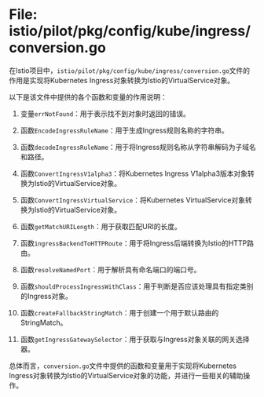 # File: istio/pilot/pkg/config/kube/ingress/conversion.go

在Istio项目中，`istio/pilot/pkg/config/kube/ingress/conversion.go`文件的作用是实现将Kubernetes Ingress对象转换为Istio的VirtualService对象。

以下是该文件中提供的各个函数和变量的作用说明：

1. 变量`errNotFound`：用于表示找不到对象时返回的错误。

2. 函数`EncodeIngressRuleName`：用于生成Ingress规则名称的字符串。

3. 函数`decodeIngressRuleName`：用于将Ingress规则名称从字符串解码为子域名和路径。

4. 函数`ConvertIngressV1alpha3`：将Kubernetes Ingress V1alpha3版本对象转换为Istio的VirtualService对象。

5. 函数`ConvertIngressVirtualService`：将Kubernetes VirtualService对象转换为Istio的VirtualService对象。

6. 函数`getMatchURILength`：用于获取匹配URI的长度。

7. 函数`ingressBackendToHTTPRoute`：用于将Ingress后端转换为Istio的HTTP路由。

8. 函数`resolveNamedPort`：用于解析具有命名端口的端口号。

9. 函数`shouldProcessIngressWithClass`：用于判断是否应该处理具有指定类别的Ingress对象。

10. 函数`createFallbackStringMatch`：用于创建一个用于默认路由的StringMatch。

11. 函数`getIngressGatewaySelector`：用于获取与Ingress对象关联的网关选择器。

总体而言，`conversion.go`文件中提供的函数和变量用于实现将Kubernetes Ingress对象转换为Istio的VirtualService对象的功能，并进行一些相关的辅助操作。

